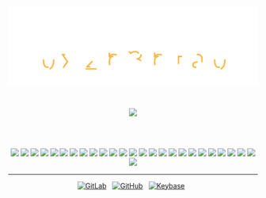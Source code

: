 <img src="./HEADER.svg"></img>

<br>
<p align="center"><img src="https://github-readme-stats.vercel.app/api?username=0x2b3bfa0&count_private=true&show_icons=true"></p>


<!--
**0x2b3bfa0/0x2b3bfa0** is a ✨ _special_ ✨ repository because its `README.md` (this file) appears on your GitHub profile.

Here are some ideas to get you started:

- 🔭 I’m currently working on ...
- 🌱 I’m currently learning ...
- 👯 I’m looking to collaborate on ...
- 🤔 I’m looking for help with ...
- 💬 Ask me about ...
- 📫 How to reach me: ...
- 😄 Pronouns: ...
- ⚡ Fun fact: ...
-->

<br><br>


<p align="center">
<img src="https://img.shields.io/badge/Data-Archive-informational?style=flat&logo=internet-archive&logoColor=white&color=0366d6">
<img src="https://img.shields.io/badge/Data-GraphQL-informational?style=flat&logo=graphql&logoColor=white&color=0366d6">
<img src="https://img.shields.io/badge/Data-IPFS-informational?style=flat&logo=ipfs&logoColor=white&color=0366d6">
<img src="https://img.shields.io/badge/Read-Hackaday-informational?style=flat&logo=hackaday&logoColor=fddb2f&color=1a1a1a">
<img src="https://img.shields.io/badge/Design-Photoshop-informational?style=flat&logo=adobe-photoshop&logoColor=31a8ff&color=cc4444">
<img src="https://img.shields.io/badge/Design-Illustrator-informational?style=flat&logo=adobe-illustrator&logoColor=ff9a00&color=cc4444">
<img src="https://img.shields.io/badge/Design-InDesign-informational?style=flat&logo=adobe-indesign&logoColor=ee3d8f&color=cc4444">
<img src="https://img.shields.io/badge/Design-Blender-informational?style=flat&logo=blender&logoColor=white&color=f5792a">
<img src="https://img.shields.io/badge/Design-Inkscape-informational?style=flat&logo=inkscape&logoColor=white&color=000000">
<img src="https://img.shields.io/badge/Design-OpenSCAD-informational?style=flat&logo=codesandbox&logoColor=white&color=yellow">
<img src="https://img.shields.io/badge/Design-Libfive-informational?style=flat&logo=codesandbox&logoColor=white&color=yellow">
<img src="https://img.shields.io/badge/Editor-Atom-informational?style=flat&logo=atom&logoColor=white&color=2bbc8a">
<img src="https://img.shields.io/badge/Cloud-AWS-informational?style=flat&logo=amazon-aws&logoColor=white&color=ff9900">
<img src="https://img.shields.io/badge/Cloud-G_Suite-informational?style=flat&logo=google&logoColor=white&color=ff9900">
<img src="https://img.shields.io/badge/Cloud-GitHub_Actions-informational?style=flat&logo=github-actions&logoColor=white&color=ff9900">
<img src="https://img.shields.io/badge/Cloud-Terraform-informational?style=flat&logo=terraform&logoColor=white&color=ff9900">
<img src="https://img.shields.io/badge/Shell-Bash-informational?style=flat&logo=gnu-bash&logoColor=white&color=333333">
<img src="https://img.shields.io/badge/Code-Python-informational?style=flat&logo=python&logoColor=white&color=33aa33">
<img src="https://img.shields.io/badge/Code-Go-informational?style=flat&logo=go&logoColor=white&color=33aa33">
<img src="https://img.shields.io/badge/Code-C-informational?style=flat&logo=c&logoColor=white&color=33aa33">
<img src="https://img.shields.io/badge/System-Android-informational?style=flat&logo=android&logoColor=white&color=aaaaaa">
<img src="https://img.shields.io/badge/System-macOS-informational?style=flat&logo=apple&logoColor=white&color=aaaaaa">
<img src="https://img.shields.io/badge/System-Ubuntu-informational?style=flat&logo=ubuntu&logoColor=white&color=aaaaaa">
<img src="https://img.shields.io/badge/Kernel-Linux-informational?style=flat&logo=linux&logoColor=white&color=333333">
<img src="https://img.shields.io/badge/Hardware-Arduino-informational?style=flat&logo=arduino&logoColor=white&color=00979d">
<img src="https://img.shields.io/badge/Hardware-ESP32-informational?style=flat&logo=arduino&logoColor=white&color=cc4444">
</p>

<hr>

<p align="center">
<a href="https://gitlab.com/0x2b3bfa0"><img width="30px" src="https://simpleicons.org/icons/gitlab.svg" alt="GitLab"><a><span>&nbsp;</span><span>&nbsp;</span>
<a href="https://github.com/0x2b3bfa0"><img width="30px" src="https://simpleicons.org/icons/github.svg" alt="GitHub"><a><span>&nbsp;</span><span>&nbsp;</span>
<a href="https://keybase.io/0x2b3bfa0"><img width="30px" src="https://simpleicons.org/icons/keybase.svg" alt="Keybase"><a><span>&nbsp;</span><span>&nbsp;</span>
</p>
                                                                                                                         

